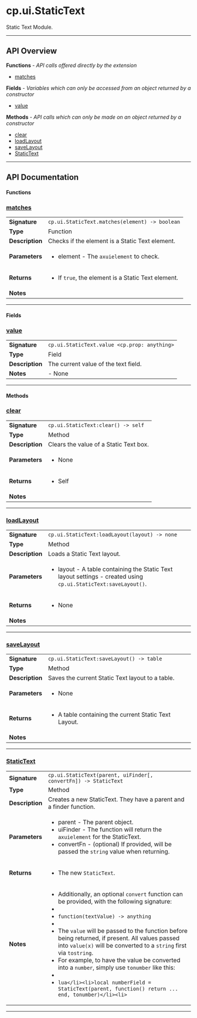 # cp.ui.StaticText

Static Text Module.

---

## API Overview
**Functions** - _API calls offered directly by the extension_
 * [matches](#matches)

**Fields** - _Variables which can only be accessed from an object returned by a constructor_
 * [value](#value)

**Methods** - _API calls which can only be made on an object returned by a constructor_
 * [clear](#clear)
 * [loadLayout](#loadlayout)
 * [saveLayout](#savelayout)
 * [StaticText](#statictext)


---

## API Documentation

#### Functions


### [matches](#matches)

|                                             |                                                                                     |
| --------------------------------------------|-------------------------------------------------------------------------------------|
| **Signature**                               | `cp.ui.StaticText.matches(element) -> boolean`                                                                    |
| **Type**                                    | Function                                                                     |
| **Description**                             | Checks if the element is a Static Text element.                                                                     |
| **Parameters**                              | <ul><li>element      - The `axuielement` to check.</li></ul> |
| **Returns**                                 | <ul><li>If `true`, the element is a Static Text element.</li></ul>          |
| **Notes**                                   | <ul></ul> |

---

#### Fields


### [value](#value)

|                                             |                                                                                     |
| --------------------------------------------|-------------------------------------------------------------------------------------|
| **Signature**                               | `cp.ui.StaticText.value <cp.prop: anything>`                                                                    |
| **Type**                                    | Field                                                                     |
| **Description**                             | The current value of the text field.                                                                     |
| **Notes**                                   | - None |

---

#### Methods


### [clear](#clear)

|                                             |                                                                                     |
| --------------------------------------------|-------------------------------------------------------------------------------------|
| **Signature**                               | `cp.ui.StaticText:clear() -> self`                                                                    |
| **Type**                                    | Method                                                                     |
| **Description**                             | Clears the value of a Static Text box.                                                                     |
| **Parameters**                              | <ul><li>None</li></ul> |
| **Returns**                                 | <ul><li>Self</li></ul>          |
| **Notes**                                   | <ul></ul> |

---


### [loadLayout](#loadlayout)

|                                             |                                                                                     |
| --------------------------------------------|-------------------------------------------------------------------------------------|
| **Signature**                               | `cp.ui.StaticText:loadLayout(layout) -> none`                                                                    |
| **Type**                                    | Method                                                                     |
| **Description**                             | Loads a Static Text layout.                                                                     |
| **Parameters**                              | <ul><li>layout - A table containing the Static Text layout settings - created using `cp.ui.StaticText:saveLayout()`.</li></ul> |
| **Returns**                                 | <ul><li>None</li></ul>          |
| **Notes**                                   | <ul></ul> |

---


### [saveLayout](#savelayout)

|                                             |                                                                                     |
| --------------------------------------------|-------------------------------------------------------------------------------------|
| **Signature**                               | `cp.ui.StaticText:saveLayout() -> table`                                                                    |
| **Type**                                    | Method                                                                     |
| **Description**                             | Saves the current Static Text layout to a table.                                                                     |
| **Parameters**                              | <ul><li>None</li></ul> |
| **Returns**                                 | <ul><li>A table containing the current Static Text Layout.</li></ul>          |
| **Notes**                                   | <ul></ul> |

---


### [StaticText](#statictext)

|                                             |                                                                                     |
| --------------------------------------------|-------------------------------------------------------------------------------------|
| **Signature**                               | `cp.ui.StaticText(parent, uiFinder[, convertFn]) -> StaticText`                                                                    |
| **Type**                                    | Method                                                                     |
| **Description**                             | Creates a new StaticText. They have a parent and a finder function.                                                                     |
| **Parameters**                              | <ul><li>parent   - The parent object.</li><li>uiFinder - The function will return the `axuielement` for the StaticText.</li><li>convertFn    - (optional) If provided, will be passed the `string` value when returning.</li></ul> |
| **Returns**                                 | <ul><li>The new `StaticText`.</li></ul>          |
| **Notes**                                   | <ul><li>Additionally, an optional `convert` function can be provided, with the following signature:</li><li></li><li>`function(textValue) -> anything`</li><li></li><li>The `value` will be passed to the function before being returned, if present. All values passed into `value(x)` will be converted to a `string` first via `tostring`.</li><li>For example, to have the value be converted into a `number`, simply use `tonumber` like this:</li><li></li><li>```lua</li><li>local numberField = StaticText(parent, function() return ... end, tonumber)</li><li>```</li></ul> |

---

